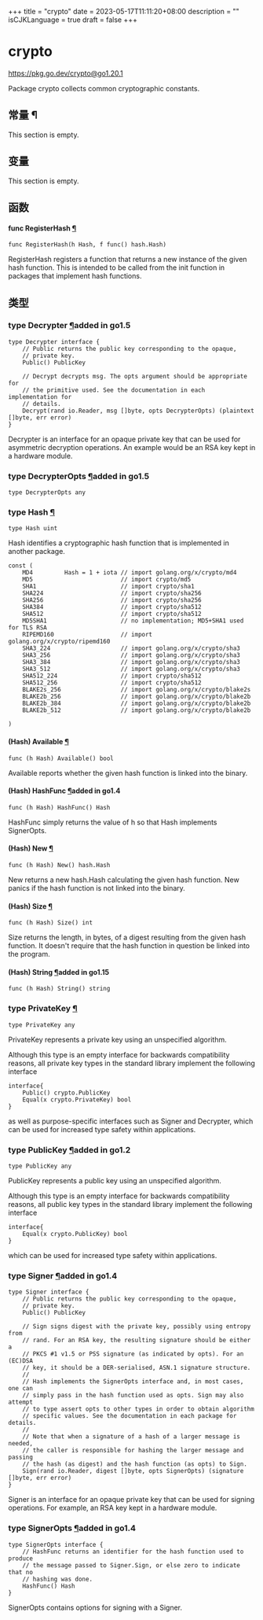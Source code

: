 +++
title = "crypto"
date = 2023-05-17T11:11:20+08:00
description = ""
isCJKLanguage = true
draft = false
+++
# crypto

https://pkg.go.dev/crypto@go1.20.1



Package crypto collects common cryptographic constants.








  
  
  
  





## 常量 ¶

This section is empty.

## 变量

This section is empty.

## 函数

#### func RegisterHash [¶](https://pkg.go.dev/crypto@go1.20.1#RegisterHash)

```
func RegisterHash(h Hash, f func() hash.Hash)
```

RegisterHash registers a function that returns a new instance of the given hash function. This is intended to be called from the init function in packages that implement hash functions.

## 类型

### type Decrypter [¶](https://pkg.go.dev/crypto@go1.20.1#Decrypter)added in go1.5

```
type Decrypter interface {
	// Public returns the public key corresponding to the opaque,
	// private key.
	Public() PublicKey

	// Decrypt decrypts msg. The opts argument should be appropriate for
	// the primitive used. See the documentation in each implementation for
	// details.
	Decrypt(rand io.Reader, msg []byte, opts DecrypterOpts) (plaintext []byte, err error)
}
```

Decrypter is an interface for an opaque private key that can be used for asymmetric decryption operations. An example would be an RSA key kept in a hardware module.

### type DecrypterOpts [¶](https://pkg.go.dev/crypto@go1.20.1#DecrypterOpts)added in go1.5

```
type DecrypterOpts any
```

### type Hash [¶](https://pkg.go.dev/crypto@go1.20.1#Hash)

```
type Hash uint
```

Hash identifies a cryptographic hash function that is implemented in another package.

```
const (
	MD4         Hash = 1 + iota // import golang.org/x/crypto/md4
	MD5                         // import crypto/md5
	SHA1                        // import crypto/sha1
	SHA224                      // import crypto/sha256
	SHA256                      // import crypto/sha256
	SHA384                      // import crypto/sha512
	SHA512                      // import crypto/sha512
	MD5SHA1                     // no implementation; MD5+SHA1 used for TLS RSA
	RIPEMD160                   // import golang.org/x/crypto/ripemd160
	SHA3_224                    // import golang.org/x/crypto/sha3
	SHA3_256                    // import golang.org/x/crypto/sha3
	SHA3_384                    // import golang.org/x/crypto/sha3
	SHA3_512                    // import golang.org/x/crypto/sha3
	SHA512_224                  // import crypto/sha512
	SHA512_256                  // import crypto/sha512
	BLAKE2s_256                 // import golang.org/x/crypto/blake2s
	BLAKE2b_256                 // import golang.org/x/crypto/blake2b
	BLAKE2b_384                 // import golang.org/x/crypto/blake2b
	BLAKE2b_512                 // import golang.org/x/crypto/blake2b

)
```

#### (Hash) Available [¶](https://pkg.go.dev/crypto@go1.20.1#Hash.Available)

```
func (h Hash) Available() bool
```

Available reports whether the given hash function is linked into the binary.

#### (Hash) HashFunc [¶](https://pkg.go.dev/crypto@go1.20.1#Hash.HashFunc)added in go1.4

```
func (h Hash) HashFunc() Hash
```

HashFunc simply returns the value of h so that Hash implements SignerOpts.

#### (Hash) New [¶](https://pkg.go.dev/crypto@go1.20.1#Hash.New)

```
func (h Hash) New() hash.Hash
```

New returns a new hash.Hash calculating the given hash function. New panics if the hash function is not linked into the binary.

#### (Hash) Size [¶](https://pkg.go.dev/crypto@go1.20.1#Hash.Size)

```
func (h Hash) Size() int
```

Size returns the length, in bytes, of a digest resulting from the given hash function. It doesn't require that the hash function in question be linked into the program.

#### (Hash) String [¶](https://pkg.go.dev/crypto@go1.20.1#Hash.String)added in go1.15

```
func (h Hash) String() string
```

### type PrivateKey [¶](https://pkg.go.dev/crypto@go1.20.1#PrivateKey)

```
type PrivateKey any
```

PrivateKey represents a private key using an unspecified algorithm.

Although this type is an empty interface for backwards compatibility reasons, all private key types in the standard library implement the following interface

```
interface{
    Public() crypto.PublicKey
    Equal(x crypto.PrivateKey) bool
}
```

as well as purpose-specific interfaces such as Signer and Decrypter, which can be used for increased type safety within applications.

### type PublicKey [¶](https://pkg.go.dev/crypto@go1.20.1#PublicKey)added in go1.2

```
type PublicKey any
```

PublicKey represents a public key using an unspecified algorithm.

Although this type is an empty interface for backwards compatibility reasons, all public key types in the standard library implement the following interface

```
interface{
    Equal(x crypto.PublicKey) bool
}
```

which can be used for increased type safety within applications.

### type Signer [¶](https://pkg.go.dev/crypto@go1.20.1#Signer)added in go1.4

```
type Signer interface {
	// Public returns the public key corresponding to the opaque,
	// private key.
	Public() PublicKey

	// Sign signs digest with the private key, possibly using entropy from
	// rand. For an RSA key, the resulting signature should be either a
	// PKCS #1 v1.5 or PSS signature (as indicated by opts). For an (EC)DSA
	// key, it should be a DER-serialised, ASN.1 signature structure.
	//
	// Hash implements the SignerOpts interface and, in most cases, one can
	// simply pass in the hash function used as opts. Sign may also attempt
	// to type assert opts to other types in order to obtain algorithm
	// specific values. See the documentation in each package for details.
	//
	// Note that when a signature of a hash of a larger message is needed,
	// the caller is responsible for hashing the larger message and passing
	// the hash (as digest) and the hash function (as opts) to Sign.
	Sign(rand io.Reader, digest []byte, opts SignerOpts) (signature []byte, err error)
}
```

Signer is an interface for an opaque private key that can be used for signing operations. For example, an RSA key kept in a hardware module.

### type SignerOpts [¶](https://pkg.go.dev/crypto@go1.20.1#SignerOpts)added in go1.4

```
type SignerOpts interface {
	// HashFunc returns an identifier for the hash function used to produce
	// the message passed to Signer.Sign, or else zero to indicate that no
	// hashing was done.
	HashFunc() Hash
}
```

SignerOpts contains options for signing with a Signer.